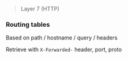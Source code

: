 
> Layer 7 (HTTP)

### Routing tables

Based on path / hostname / query / headers

Retrieve with `X-Forwarded-` header, port, proto